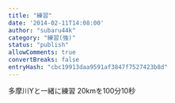 ```yaml
---
title: "練習"
date: '2014-02-11T14:08:00'
author: "subaru44k"
category: "練習(強)"
status: "publish"
allowComments: true
convertBreaks: false
entryHash: "cbc19913daa9591af3847f7527423b8d"
---
```

多摩川Yと一緒に練習
20kmを100分10秒
